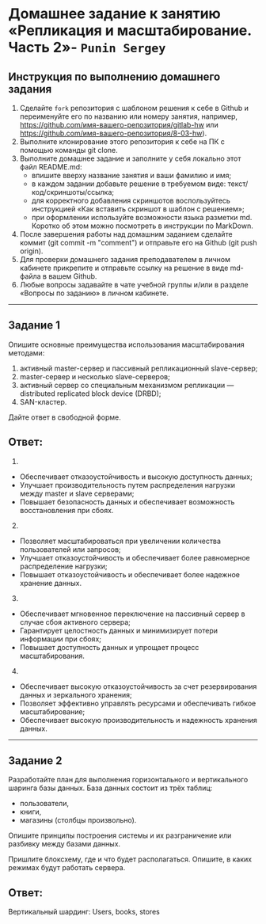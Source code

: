 # Домашнее задание к занятию «Репликация и масштабирование. Часть 2»- `Punin Sergey`

## Инструкция по выполнению домашнего задания
1. Сделайте `fork` репозитория c шаблоном решения к себе в Github и переименуйте его по названию или номеру занятия, например, https://github.com/имя-вашего-репозитория/gitlab-hw или https://github.com/имя-вашего-репозитория/8-03-hw).
2. Выполните клонирование этого репозитория к себе на ПК с помощью команды git clone.
3. Выполните домашнее задание и заполните у себя локально этот файл README.md:
   - впишите вверху название занятия и ваши фамилию и имя;
   - в каждом задании добавьте решение в требуемом виде: текст/код/скриншоты/ссылка;
   - для корректного добавления скриншотов воспользуйтесь инструкцией «Как вставить скриншот в шаблон с решением»;
   - при оформлении используйте возможности языка разметки md. Коротко об этом можно посмотреть в инструкции по MarkDown.
4. После завершения работы над домашним заданием сделайте коммит (git commit -m "comment") и отправьте его на Github (git push origin).
5. Для проверки домашнего задания преподавателем в личном кабинете прикрепите и отправьте ссылку на решение в виде md-файла в вашем Github.
6. Любые вопросы задавайте в чате учебной группы и/или в разделе «Вопросы по заданию» в личном кабинете.

---

## Задание 1
Опишите основные преимущества использования масштабирования методами:

1. активный master-сервер и пассивный репликационный slave-сервер;
2. master-сервер и несколько slave-серверов;
3. активный сервер со специальным механизмом репликации — distributed replicated block device (DRBD);
4. SAN-кластер.
  
Дайте ответ в свободной форме.

## Ответ:
 1.
- Обеспечивает отказоустойчивость и высокую доступность данных;
- Улучшает производительность путем распределения нагрузки между master и slave серверами;
- Повышает безопасность данных и обеспечивает возможность восстановления при сбоях.

2.
- Позволяет масштабироваться при увеличении количества пользователей или запросов;
- Улучшает отказоустойчивость и обеспечивает более равномерное распределение нагрузки;
- Повышает отказоустойчивость и обеспечивает более надежное хранение данных.

3.
- Обеспечивает мгновенное переключение на пассивный сервер в случае сбоя активного сервера;
- Гарантирует целостность данных и минимизирует потери информации при сбоях;
- Повышает доступность данных и упрощает процесс масштабирования.

4. 
- Обеспечивает высокую отказоустойчивость за счет резервирования данных и зеркального хранения;
- Позволяет эффективно управлять ресурсами и обеспечивать гибкое масштабирование;
- Обеспечивает высокую производительность и надежность хранения данных.

---

## Задание 2
Разработайте план для выполнения горизонтального и вертикального шаринга базы данных. База данных состоит из трёх таблиц:

- пользователи,
- книги,
- магазины (столбцы произвольно).
  
Опишите принципы построения системы и их разграничение или разбивку между базами данных.

Пришлите блоксхему, где и что будет располагаться. Опишите, в каких режимах будут работать сервера.

## Ответ:
Вертикальный шардинг:
Users, books, stores

